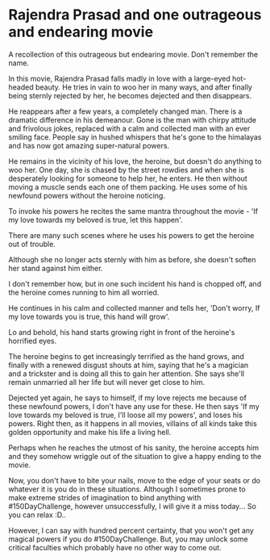 # Rajendra Prasad and one outrageous and endearing movie

A recollection of this outrageous but endearing movie. Don't remember the name.

In this movie, Rajendra Prasad falls madly in love with a large-eyed hot- headed beauty. 
He tries in vain to woo her in many ways, and after finally being sternly rejected by her, he becomes dejected and then disappears.

He reappears after a few years, a completely changed man. 
There is a dramatic difference in his demeanour. 
Gone is the man with chirpy attitude and frivolous jokes, replaced with a calm and collected man with an ever smiling face. 
People say in hushed whispers that he's gone to the himalayas and has now got amazing super-natural powers.

He remains in the vicinity of his love, the heroine, but doesn't do anything to woo her. 
One day, she is chased by the street rowdies and when she is desperately looking for someone to help her, he enters. 
He then without moving a muscle sends each one of them packing. 
He uses some of his newfound powers without the heroine noticing. 

To invoke his powers he recites the same mantra throughout the movie - 'If my love towards my beloved is true, let this happen'.

There are many such scenes where he uses his powers to get the heroine out of trouble. 

Although she no longer acts sternly with him as before, she doesn't soften her stand against him either.

I don't remember how, but in one such incident his hand is chopped off, and the heroine comes running to him all worried. 

He continues in his calm and collected manner and tells her, 'Don't worry, If my love towards you is true, this hand will grow'. 

Lo and behold, his hand starts growing right in front of the heroine's horrified eyes. 

The heroine begins to get increasingly terrified as the hand grows, and finally with a renewed disgust shouts at him, saying that he's a magician and a trickster and is doing all this to gain her attention. She says she'll remain unmarried all her life but will never get close to him.

Dejected yet again, he says to himself, if my love rejects me because of these newfound powers, I don't have any use for these. He then says 'If my love towards my beloved is true, I'll loose all my powers', and loses his powers. Right then, as it happens in all movies, villains of all kinds take this golden opportunity and make his life a living hell.

Perhaps when he reaches the utmost of his sanity, the heroine accepts him and they somehow wriggle out of the situation to give a happy ending to the movie.

Now, you don't have to bite your nails, move to the edge of your seats or do whatever it is you do in these situations. Although I sometimes prone to make extreme strides of imagination to bind anything with #150DayChallenge, however unsuccessfully, I will give it a miss today... So you can relax :D..

However, I can say with hundred percent certainty, that you won't get any magical powers if you do #150DayChallenge. But, you may unlock some critical faculties which probably have no other way to come out.